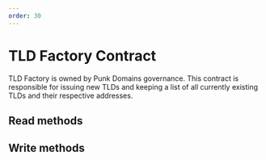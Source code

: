 ```yaml
---
order: 30
---
```


# TLD Factory Contract

TLD Factory is owned by Punk Domains governance. This contract is responsible for issuing new TLDs and keeping a list of all currently existing TLDs and their respective addresses.

## Read methods

### 

## Write methods

